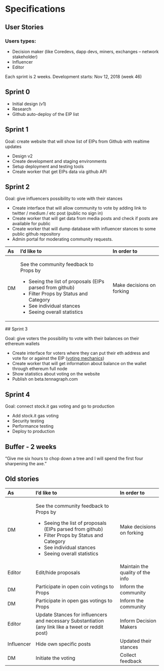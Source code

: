 # Specifications

## User Stories

### Users types:

* Decision maker \(like Coredevs, dapp devs, miners, exchanges – network stakeholder\)
* Influencer
* Editor

Each sprint is 2 weeks. Development starts: Nov 12, 2018 \(week 46\)

## Sprint 0

* Initial design \(v1\)
* Research
* Github auto-deploy of the EIP list

## Sprint 1

Goal: create website that will show list of EIPs from Github with realtime updates

* Design v2
* Create development and staging environments
* Setup deployment and testing tools
* Create worker that get EIPs data via github API

## Sprint 2

Goal: give influencers possibility to vote with their stances

* Create interface that will allow community to vote by adding link to twitter / medium / etc post \(public no sign in\)
* Create worker that will get data from media posts and check if posts are available for public
* Create worker that will dump database with influencer stances to some public github repository
* Admin portal for moderating community requests.

<table>
  <thead>
    <tr>
      <th style="text-align:left"><b>As</b>
      </th>
      <th style="text-align:left"><b>I’d like to</b>
      </th>
      <th style="text-align:left"><b>In order to</b>
      </th>
    </tr>
  </thead>
  <tbody>
    <tr>
      <td style="text-align:left">DM</td>
      <td style="text-align:left">
        <p>See the community feedback to Props by</p>
        <ul>
          <li>Seeing the list of proposals (EIPs parsed from github)</li>
          <li>Filter Props by Status and Category</li>
          <li>See individual stances</li>
          <li>Seeing overall statistics</li>
        </ul>
      </td>
      <td style="text-align:left">Make decisions on forking</td>
    </tr>
  </tbody>
</table>## Sprint 3

Goal: give voters the possibility to vote with their balances on their ethereum wallets

* Create interface for voters where they can put their eth address and vote for or against the EIP \([voting mechanics](https://ethsignals.gitbook.io/wiki/~/edit/drafts/-LQnnldqUudx1pc6TfBF/specs/coin-vote-mechanics)\)
* Create worker that will get information about balance on the wallet through ethereum full node 
* Show statistics about voting on the website
* Publish on beta.tennagraph.com

## Sprint 4

Goal: connect stock.it gas voting and go to production

* Add stock.it gas voting 
* Security testing
* Performance testing
* Deploy to production

## Buffer - 2 weeks

“Give me six hours to chop down a tree and I will spend the first four sharpening the axe.”





## Old stories

<table>
  <thead>
    <tr>
      <th style="text-align:left"><b>As</b>
      </th>
      <th style="text-align:left"><b>I’d like to</b>
      </th>
      <th style="text-align:left"><b>In order to</b>
      </th>
    </tr>
  </thead>
  <tbody>
    <tr>
      <td style="text-align:left">DM</td>
      <td style="text-align:left">
        <p>See the community feedback to Props by</p>
        <ul>
          <li>Seeing the list of proposals (EIPs parsed from github)</li>
          <li>Filter Props by Status and Category</li>
          <li>See individual stances</li>
          <li>Seeing overall statistics</li>
        </ul>
      </td>
      <td style="text-align:left">Make decisions on forking</td>
    </tr>
    <tr>
      <td style="text-align:left">Editor</td>
      <td style="text-align:left">Edit/hide proposals</td>
      <td style="text-align:left">Maintain the quality of the info</td>
    </tr>
    <tr>
      <td style="text-align:left">DM</td>
      <td style="text-align:left">Participate in open coin votings to Props</td>
      <td style="text-align:left">Inform the community</td>
    </tr>
    <tr>
      <td style="text-align:left">DM</td>
      <td style="text-align:left">Participate in open gas votings to Props</td>
      <td style="text-align:left">Inform the community</td>
    </tr>
    <tr>
      <td style="text-align:left">Editor</td>
      <td style="text-align:left">Update Stances for influencers and necessary Substantiation (any link
        like a tweet or reddit post)</td>
      <td style="text-align:left">Inform Decision Makers</td>
    </tr>
    <tr>
      <td style="text-align:left">Influencer</td>
      <td style="text-align:left">Hide own specific posts</td>
      <td style="text-align:left">Updated their stances</td>
    </tr>
    <tr>
      <td style="text-align:left">DM</td>
      <td style="text-align:left">Initiate the voting</td>
      <td style="text-align:left">Collect feedback</td>
    </tr>
  </tbody>
</table>